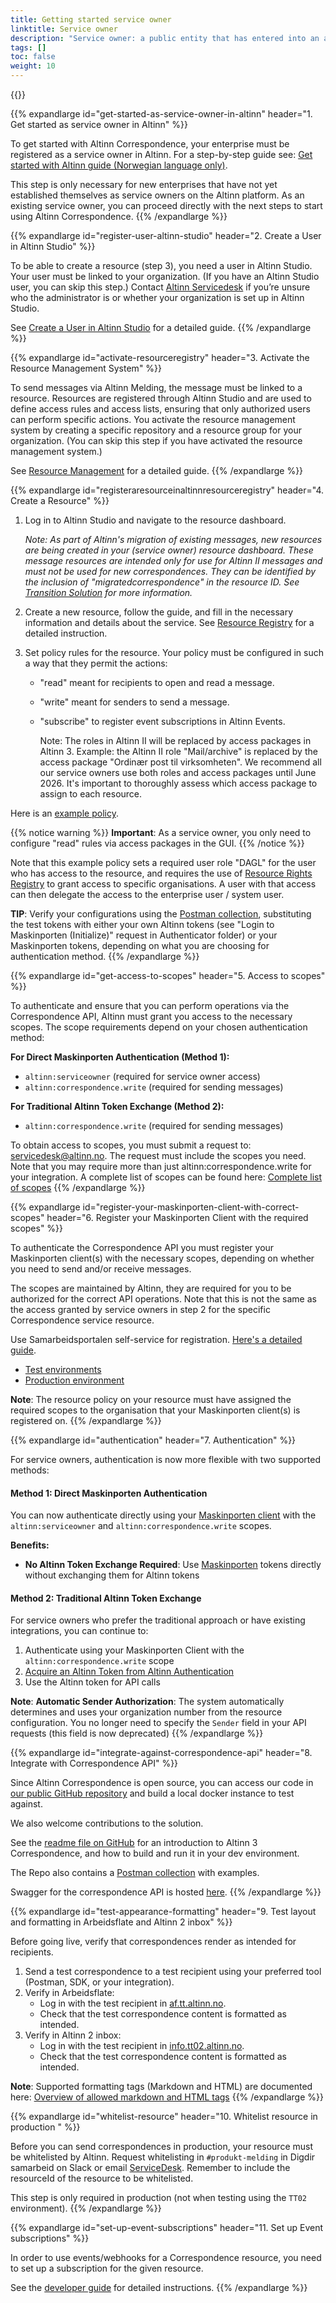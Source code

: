 ```yaml
---
title: Getting started service owner
linktitle: Service owner
description: "Service owner: a public entity that has entered into an agreement to configure and manage services in Altinn, such as a messaging service."
tags: []
toc: false
weight: 10
---
```


{{<children />}}

{{% expandlarge id="get-started-as-service-owner-in-altinn" header="1. Get started as service owner in Altinn" %}}

To get started with Altinn Correspondence, your enterprise must be registered as a service owner in Altinn. For a step-by-step guide see:
[Get started with Altinn guide (Norwegian language only)](https://www.altinndigital.no/kom-i-gang/guide-kom-i-gang-med-altinn/).

This step is only necessary for new enterprises that have not yet established themselves as service owners on the Altinn platform. As an existing service owner, you can proceed directly with the next steps to start using Altinn Correspondence.
{{% /expandlarge %}}

{{% expandlarge id="register-user-altinn-studio" header="2. Create a User in Altinn Studio" %}}

To be able to create a resource (step 3), you need a user in Altinn Studio. Your user must be linked to your organization. (If you have an Altinn Studio user, you can skip this step.) Contact [Altinn Servicedesk](mailto:tjenesteeier@altinn.no) if you’re unsure who the administrator is or whether your organization is set up in Altinn Studio.

See [Create a User in Altinn Studio](https://docs.altinn.studio/en/altinn-studio/v8/getting-started/create-user/) for a detailed guide.
{{% /expandlarge %}}

{{% expandlarge id="activate-resourceregistry" header="3. Activate the Resource Management System" %}}

To send messages via Altinn Melding, the message must be linked to a resource. Resources are registered through Altinn Studio and are used to define access rules and access lists, ensuring that only authorized users can perform specific actions.
You activate the resource management system by creating a specific repository and a resource group for your organization. (You can skip this step if you have activated the resource management system.)

See [Resource Management](https://docs.altinn.studio/authorization/getting-started/resource-admin-studio/#create-the-resource-admin-repository-for-the-organization) for a detailed guide.
{{% /expandlarge %}}

{{% expandlarge id="registeraresourceinaltinnresourceregistry" header="4. Create a Resource" %}}

1. Log in to Altinn Studio and navigate to the resource dashboard.
   
   *Note: As part of Altinn's migration of existing messages, new resources are being created in your (service owner) resource dashboard. These message resources are intended only for use for Altinn II messages and must not be used for new correspondences. They can be identified by the inclusion of "migratedcorrespondence" in the resource ID. See [Transition Solution](https://docs.altinn.studio/en/correspondence/transition/) for more information.*
2. Create a new resource, follow the guide, and fill in the necessary information and details about the service. See [Resource Registry](https://docs.altinn.studio/authorization/guides/resource-owner/create-resource-resource-admin/#step-1-create-resource) for a detailed instruction.
3. Set policy rules for the resource. Your policy must be configured in such a way that they permit the actions:
   - "read" meant for recipients to open and read a message.
   - "write" meant for senders to send a message.
   - "subscribe" to register event subscriptions in Altinn Events.
      
      Note: The roles in Altinn II will be replaced by access packages in Altinn 3. Example: the Altinn II role "Mail/archive" is replaced by the access package "Ordinær post til virksomheten". We recommend all our service owners use both roles and access packages until June 2026. It's important to thoroughly assess which access package to assign to each resource.

Here is an [example policy](https://docs.altinn.studio/correspondence/getting-started/ExamplePolicy.xml).

{{% notice warning  %}}
**Important**: As a service owner, you only need to configure "read" rules via access packages in the GUI.
{{% /notice %}}

Note that this example policy sets a required user role "DAGL" for the user who has access to the resource, and requires the use of [Resource Rights Registry](https://docs.altinn.studio/authorization/what-do-you-get/resourceregistry/rrr/) to grant access to specific organisations.
A user with that access can then delegate the access to the enterprise user / system user.

**TIP**: Verify your configurations using the [Postman collection](https://github.com/Altinn/altinn-correspondence/blob/main/altinn-correspondence-postman-collection.json), substituting the test tokens with either your own Altinn tokens (see "Login to Maskinporten (Initialize)" request in Authenticator folder) or your Maskinporten tokens, depending on what you are choosing for authentication method.
{{% /expandlarge %}}

{{% expandlarge id="get-access-to-scopes" header="5. Access to scopes" %}}

To authenticate and ensure that you can perform operations via the Correspondence API, Altinn must grant you access to the necessary scopes. The scope requirements depend on your chosen authentication method:

**For Direct Maskinporten Authentication (Method 1):**
- `altinn:serviceowner` (required for service owner access)
- `altinn:correspondence.write` (required for sending messages)

**For Traditional Altinn Token Exchange (Method 2):**
- `altinn:correspondence.write` (required for sending messages)

To obtain access to scopes, you must submit a request to: [servicedesk@altinn.no](mailto:servicedesk@altinn.no).
The request must include the scopes you need. Note that you may require more than just altinn:correspondence.write for your integration. A complete list of scopes can be found here:
[Complete list of scopes](https://docs.altinn.studio/api/authentication/digdirscopes/)
{{% /expandlarge %}}

{{% expandlarge id="register-your-maskinporten-client-with-correct-scopes" header="6. Register your Maskinporten Client with the required scopes" %}}

To authenticate the Correspondence API you must register your Maskinporten client(s) with the necessary scopes, depending on whether you need to send and/or receive messages.

The scopes are maintained by Altinn, they are required for you to be authorized for the correct API operations. Note that this is not the same as the access granted by service owners in step 2 for the specific Correspondence service resource.

Use Samarbeidsportalen self-service for registration. [Here's a detailed guide](https://docs.digdir.no/docs/Maskinporten/maskinporten_sjolvbetjening_web#innlogging-og-tilgang).

- [Test environments](https://sjolvbetjening.test.samarbeid.digdir.no/)
- [Production environment](https://sjolvbetjening.samarbeid.digdir.no/)

**Note**: The resource policy on your resource must have assigned the required scopes to the organisation that your Maskinporten client(s) is registered on.
{{% /expandlarge %}}

{{% expandlarge id="authentication" header="7. Authentication" %}}

For service owners, authentication is now more flexible with two supported methods:

#### Method 1: Direct Maskinporten Authentication

You can now authenticate directly using your [Maskinporten client](https://docs.digdir.no/docs/Maskinporten/maskinporten_guide_apikonsument.html) with the `altinn:serviceowner` and `altinn:correspondence.write` scopes.

**Benefits:**
- **No Altinn Token Exchange Required**: Use [Maskinporten](https://docs.digdir.no/docs/Maskinporten/maskinporten_guide_apikonsument.html) tokens directly without exchanging them for Altinn tokens


#### Method 2: Traditional Altinn Token Exchange

For service owners who prefer the traditional approach or have existing integrations, you can continue to:

1. Authenticate using your Maskinporten Client with the `altinn:correspondence.write` scope
2. [Acquire an Altinn Token from Altinn Authentication](https://docs.altinn.studio/authorization/getting-started/authentication/#exchange-a-jwt-token-from-an-external-token-provider)
3. Use the Altinn token for API calls

**Note**: **Automatic Sender Authorization**: The system automatically determines and uses your organization number from the resource configuration. You no longer need to specify the `Sender` field in your API requests (this field is now deprecated)
{{% /expandlarge %}}

{{% expandlarge id="integrate-against-correspondence-api" header="8. Integrate with Correspondence API" %}}

Since Altinn Correspondence is open source, you can access our code in [our public GitHub repository](https://github.com/Altinn/altinn-correspondence) and build a local docker instance to test against.

We also welcome contributions to the solution.

See the [readme file on GitHub](https://github.com/Altinn/altinn-correspondence/blob/main/README.md) for an introduction to Altinn 3 Correspondence, and how to build and run it in your dev environment.

The Repo also contains a [Postman collection](https://github.com/Altinn/altinn-correspondence/blob/main/altinn-correspondence-postman-collection.json) with examples.

Swagger for the correspondence API is hosted [here](https://docs.altinn.studio/api/correspondence/spec/).
{{% /expandlarge %}}

{{% expandlarge id="test-appearance-formatting" header="9. Test layout and formatting in Arbeidsflate and Altinn 2 inbox" %}}

Before going live, verify that correspondences render as intended for recipients.

1. Send a test correspondence to a test recipient using your preferred tool (Postman, SDK, or your integration).
2. Verify in Arbeidsflate:
   - Log in with the test recipient in [af.tt.altinn.no](https://af.tt.altinn.no/).
   - Check that the test correspondence content is formatted as intended.
3. Verify in Altinn 2 inbox:
   - Log in with the test recipient in [info.tt02.altinn.no](https://info.tt02.altinn.no/).
   - Check that the test correspondence content is formatted as intended.

**Note**: Supported formatting tags (Markdown and HTML) are documented here: [Overview of allowed markdown and HTML tags](https://docs.altinn.studio/dialogporten/reference/front-end/front-channel-embeds/#markdown-and-html)
{{% /expandlarge %}}

{{% expandlarge id="whitelist-resource" header="10. Whitelist resource in production " %}}

Before you can send correspondences in production, your resource must be whitelisted by Altinn.
Request whitelisting in `#produkt-melding` in Digdir samarbeid on Slack or email [ServiceDesk](mailto:servicedesk@altinn.no). Remember to include the resourceId of the resource to be whitelisted.

This step is only required in production (not when testing using the `TT02` environment).
{{% /expandlarge %}}

{{% expandlarge id="set-up-event-subscriptions" header="11. Set up Event subscriptions" %}}

In order to use events/webhooks for a Correspondence resource, you need to set up a subscription for the given resource.

See the [developer guide](https://docs.altinn.studio/correspondence/getting-started/developer-guides/events) for detailed instructions.
{{% /expandlarge %}}
